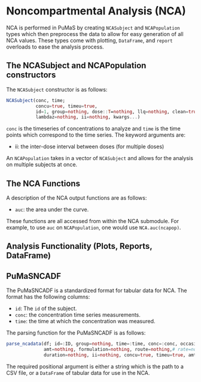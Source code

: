 # Noncompartmental Analysis (NCA)

NCA is performed in PuMaS by creating `NCASubject` and `NCAPopulation` types
which then preprocess the data to allow for easy generation of all NCA values.
These types come with plotting, `DataFrame`, and `report` overloads to ease the
analysis process.

## The NCASubject and NCAPopulation constructors

The `NCASubject` constructor is as follows:

```julia
NCASubject(conc, time;
           concu=true, timeu=true,
           id=1, group=nothing, dose::T=nothing, llq=nothing, clean=true,
           lambdaz=nothing, ii=nothing, kwargs...)
```

`conc` is the timeseries of concentrations to analyze and `time` is the time
points which correspond to the time series. The keyword arguments are:

- ii: the inter-dose interval between doses (for multiple doses)

An `NCAPopulation` takes in a vector of `NCASubject` and allows for the
analysis on multiple subjects at once.

## The NCA Functions

A description of the NCA output functions are as follows:

- `auc`: the area under the curve.

These functions are all accessed from within the NCA submodule. For example,
to use `auc` on `NCAPopulation`, one would use `NCA.auc(ncapop)`.

## Analysis Functionality (Plots, Reports, DataFrame)

## PuMaSNCADF

The PuMaSNCADF is a standardized format for tabular data for NCA. The format has
the following columns:

- `id`: The `id` of the subject.
- `conc`: the concentration time series measurements.
- `time`: the time at which the concentration was measured.

The parsing function for the PuMaSNCADF is as follows:

```julia
parse_ncadata(df; id=:ID, group=nothing, time=:time, conc=:conc, occasion=nothing,
              amt=nothing, formulation=nothing, route=nothing,# rate=nothing,
              duration=nothing, ii=nothing, concu=true, timeu=true, amtu=true, warn=true, kwargs...)
```

The required positional argument is either a string which is the path to a CSV
file, or a `DataFrame` of tabular data for use in the NCA.
